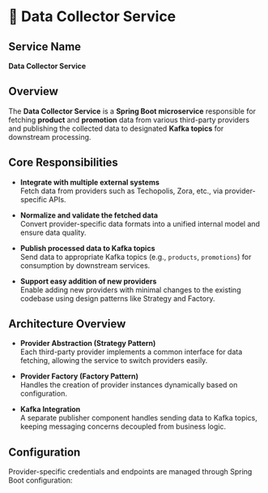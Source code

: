 # 🧩 Data Collector Service

## Service Name
**Data Collector Service**

## Overview
The **Data Collector Service** is a **Spring Boot microservice** responsible for fetching **product** and **promotion** data from various third-party providers and publishing the collected data to designated **Kafka topics** for downstream processing.

## Core Responsibilities
- **Integrate with multiple external systems**  
  Fetch data from providers such as Techopolis, Zora, etc., via provider-specific APIs.

- **Normalize and validate the fetched data**  
  Convert provider-specific data formats into a unified internal model and ensure data quality.

- **Publish processed data to Kafka topics**  
  Send data to appropriate Kafka topics (e.g., `products`, `promotions`) for consumption by downstream services.

- **Support easy addition of new providers**  
  Enable adding new providers with minimal changes to the existing codebase using design patterns like Strategy and Factory.

## Architecture Overview
- **Provider Abstraction (Strategy Pattern)**  
  Each third-party provider implements a common interface for data fetching, allowing the service to switch providers easily.

- **Provider Factory (Factory Pattern)**  
  Handles the creation of provider instances dynamically based on configuration.

- **Kafka Integration**  
  A separate publisher component handles sending data to Kafka topics, keeping messaging concerns decoupled from business logic.

## Configuration
Provider-specific credentials and endpoints are managed through Spring Boot configuration: